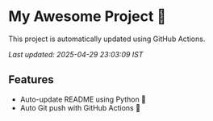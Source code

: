 # My Awesome Project 🚀

This project is automatically updated using GitHub Actions.

_Last updated: 2025-04-29 23:03:09 IST_

## Features
- Auto-update README using Python 🐍
- Auto Git push with GitHub Actions 🤖
